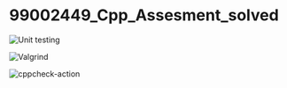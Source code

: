 # 99002449_Cpp_Assesment_solved


![Unit testing](https://github.com/99002449/MiniProject_Template/workflows/Unit%20testing/badge.svg)

![Valgrind](https://github.com/99002449/99002449_Cpp_Assesment_solved/workflows/Valgrind/badge.svg)


![cppcheck-action](https://github.com/99002449/99002449_Cpp_Assesment_solved/workflows/cppcheck-action/badge.svg)
